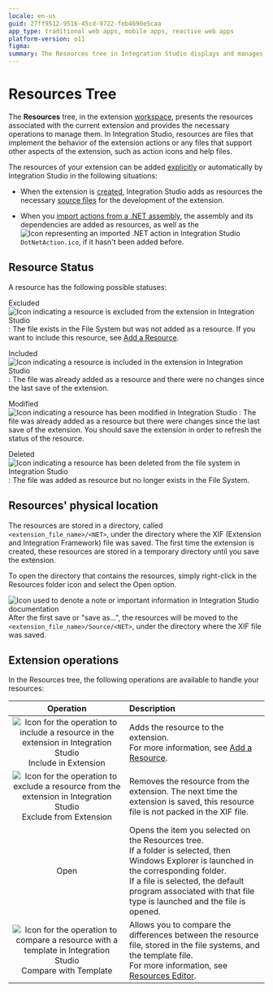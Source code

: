 ```yaml
---
locale: en-us
guid: 27ff9512-9516-45cd-9722-feb4690e5caa
app_type: traditional web apps, mobile apps, reactive web apps
platform-version: o11
figma:
summary: The Resources tree in Integration Studio displays and manages the files associated with an extension, including their addition, status, and physical location
---
```

# Resources Tree

The **Resources** tree, in the extension [workspace](<workspace.md>), presents the resources associated with the current extension and provides the necessary operations to manage them. In Integration Studio, resources are files that implement the behavior of the extension actions or any files that support other aspects of the extension, such as action icons and help files.

The resources of your extension can be added [explicitly](<../../integration-with-systems/integration-studio/managing-extensions/resource-define.md>) or automatically by Integration Studio in the following situations:

  * When the extension is [created](<../../integration-with-systems/integration-studio/extension-life-cycle/extension-create.md>), Integration Studio adds as resources the necessary [source files](<../../integration-with-systems/integration-studio/getting-started/extension-source-files.md>) for the development of the extension.

  * When you [import actions from a .NET assembly](<../../integration-with-systems/integration-studio/managing-extensions/net-assembly-import-action.md>), the assembly and its dependencies are added as resources, as well as the ![Icon representing an imported .NET action in Integration Studio](images/imported-action.gif "Imported .NET Action Icon") `DotNetAction.ico`, if it hasn't been added before.

## Resource Status

A resource has the following possible statuses:

Excluded ![Icon indicating a resource is excluded from the extension in Integration Studio](images/resource-faded.gif "Excluded Resource Icon")
:   The file exists in the File System but was not added as a resource. If you want to include this resource, see [Add a Resource](<../../integration-with-systems/integration-studio/managing-extensions/resource-define.md>).

Included ![Icon indicating a resource is included in the extension in Integration Studio](images/resource-add.gif "Included Resource Icon")
:   The file was already added as a resource and there were no changes since the last save of the extension.

Modified ![Icon indicating a resource has been modified in Integration Studio](images/resource-modified.gif "Modified Resource Icon")
:   The file was already added as a resource but there were changes since the last save of the extension. You should save the extension in order to refresh the status of the resource.

Deleted ![Icon indicating a resource has been deleted from the file system in Integration Studio](images/resource-broken.gif "Deleted Resource Icon")
:   The file was added as resource but no longer exists in the File System.

## Resources' physical location

The resources are stored in a directory, called `<extension_file_name>/<NET>`, under the directory where the XIF (Extension and Integration Framework) file was saved. The first time the extension is created, these resources are stored in a temporary directory until you save the extension.

To open the directory that contains the resources, simply right-click in the Resources folder icon and select the Open option.

![Icon used to denote a note or important information in Integration Studio documentation](images/note.gif "Note Icon") After the first save or "save as...", the resources will be moved to the `<extension_file_name>/Source/<NET>`, under the directory where the XIF file was saved.

## Extension operations

In the Resources tree, the following operations are available to handle your resources:

Operation | Description
:--------:|:-----------
![Icon for the operation to include a resource in the extension in Integration Studio](images/resource-include.gif "Include Resource Icon") Include in Extension | Adds the resource to the extension.<br/>For more information, see [Add a Resource](<../../integration-with-systems/integration-studio/managing-extensions/resource-define.md>).
![Icon for the operation to exclude a resource from the extension in Integration Studio](images/resource-exclude.gif "Exclude Resource Icon") Exclude from Extension | Removes the resource from the extension. The next time the extension is saved, this resource file is not packed in the XIF file.
Open | Opens the item you selected on the Resources tree.<br/>If a folder is selected, then Windows Explorer is launched in the corresponding folder.<br/>If a file is selected, the default program associated with that file type is launched and the file is opened.
![Icon for the operation to compare a resource with a template in Integration Studio](images/resource-compare.gif "Compare Resource Icon") Compare with Template | Allows you to compare the differences between the resource file, stored in the file systems, and the template file.<br/>For more information, see [Resources Editor](<editor/resource.md>).
